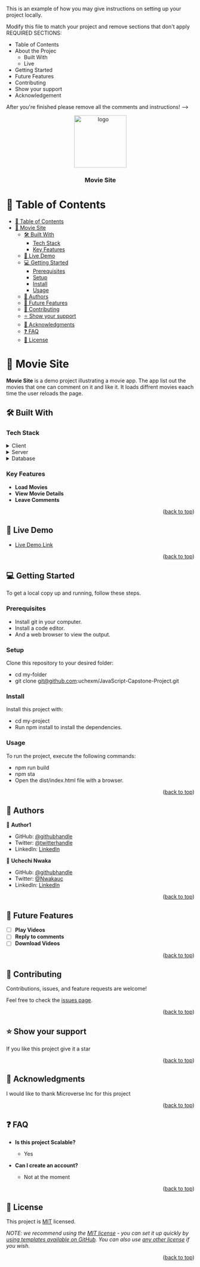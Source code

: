 <a name="readme-top"></a>


This is an example of how you may give instructions on setting up your project locally.

Modify this file to match your project and remove sections that don't apply
REQUIRED SECTIONS:
- Table of Contents
- About the Projec
  - Built With
  - Live 
- Getting Started
- Future Features
- Contributing
- Show your support
- Acknowledgement


After you're finished please remove all the comments and instructions!
-->

<div align="center">

  <img src="./src/modules/../murple_logo%20(1).png" alt="logo" width="140"  height="auto" />
  <br/>

  <h3><b>Movie Site</b></h3>

</div>

<!-- TABLE OF CONTENT -->

# 📗 Table of Contents

- [📗 Table of Contents](#-table-of-contents)
- [📖 Movie Site ](#-movie-site-)
  - [🛠 Built With ](#-built-with-)
    - [Tech Stack ](#tech-stack-)
    - [Key Features ](#key-features-)
  - [🚀 Live Demo ](#-live-demo-)
  - [💻 Getting Started ](#-getting-started-)
    - [Prerequisites](#prerequisites)
    - [Setup](#setup)
    - [Install](#install)
    - [Usage](#usage)
  - [👥 Authors ](#-authors-)
  - [🔭 Future Features ](#-future-features-)
  - [🤝 Contributing ](#-contributing-)
  - [⭐️ Show your support ](#️-show-your-support-)
  - [🙏 Acknowledgments ](#-acknowledgments-)
  - [❓ FAQ ](#-faq-)
  - [📝 License ](#-license-)



# 📖 Movie Site <a name="about-project"></a>

**Movie Site** is a demo project illustrating a movie app. The app list out the movies that one can comment on it and like it. It loads diffrent movies eaach time the user reloads the page.

## 🛠 Built With <a name="built-with"></a>

### Tech Stack <a name="tech-stack"></a>

<details>
  <summary>Client</summary>
  <ul>
    <li><a href="https://html.com/">HTML</a></li>
    <li><a href="https://www.free-css.com/">CSS</a></li>
    <li><a href="https://www.javascript.com/">JAVASCRIPT</a></li>
    <li><a href="https://webpack.js.org/">WEBPACK</a></li>
    <li><a href="https://jestjs.io/">JEST</a></li>
  </ul>
</details>

<details>
  <summary>Server</summary>
  <ul>
    <li><a href="https://www.tvmaze.com/api">TV MAZE</a></li>
  </ul>
</details>

<details>
<summary>Database</summary>
  <ul>
    <li><a href="https://www.notion.so/Involvement-API-869e60b5ad104603aa6db59e08150270">NOTION</a></li>
  </ul>
</details>

<!-- Features -->

### Key Features <a name="key-features"></a>

- **Load Movies**
- **View Movie Details**
- **Leave Comments**

<p align="right">(<a href="#readme-top">back to top</a>)</p>

<!-- LIVE DEMO -->

## 🚀 Live Demo <a name="live-demo"></a>

- [Live Demo Link](https://uchexm.github.io/JavaScript-Capstone-Project/dist/)

<p align="right">(<a href="#readme-top">back to top</a>)</p>

<!-- GETTING STARTED -->

## 💻 Getting Started <a name="getting-started"></a>

To get a local copy up and running, follow these steps.

### Prerequisites

- Install git in your computer.
- Install a code editor.
- And a web browser to view the output.

### Setup

Clone this repository to your desired folder:

- cd my-folder
- git clone git@github.com:uchexm/JavaScript-Capstone-Project.git

### Install

Install this project with:

- cd my-project
- Run npm install to install the dependencies.

### Usage

To run the project, execute the following commands:

- npm run build
- npm sta
- Open the dist/index.html file with a browser.

<p align="right">(<a href="#readme-top">back to top</a>)</p>

<!-- AUTHOR -->

## 👥 Authors <a name="authors"></a>

👤 **Author1**

- GitHub: [@githubhandle](https://github.com/c00p75)
- Twitter: [@twitterhandle](https://twitter.com/GeorgeMsapenda)
- LinkedIn: [LinkedIn](https://www.linkedin.com/in/george-m-sapenda-593750201/)

👤 **Uchechi Nwaka**

- GitHub: [@githubhandle](https://github.com/uchexm)
- Twitter: [@Nwakauc](https://twitter.com/Nwakauc)
- LinkedIn: [LinkedIn](https://www.linkedin.com/in/uchechi-nwaka-79a21a75/)

<p align="right">(<a href="#readme-top">back to top</a>)</p>

<!-- FUTURE FEATURES -->

## 🔭 Future Features <a name="future-features"></a>

- [ ] **Play Videos**
- [ ] **Reply to comments**
- [ ] **Download Videos**

<p align="right">(<a href="#readme-top">back to top</a>)</p>

<!-- CONTRIBUTING -->

## 🤝 Contributing <a name="contributing"></a>

Contributions, issues, and feature requests are welcome!

Feel free to check the [issues page](../../issues/).

<p align="right">(<a href="#readme-top">back to top</a>)</p>

<!-- SUPPORT -->

## ⭐️ Show your support <a name="support"></a>

If you like this project give it a star

<p align="right">(<a href="#readme-top">back to top</a>)</p>

<!-- ACKNOWLEDGEMENTS -->

## 🙏 Acknowledgments <a name="acknowledgements"></a>

I would like to thank Microverse Inc for this project

<p align="right">(<a href="#readme-top">back to top</a>)</p>

<!-- FAQ (optional) -->

## ❓ FAQ <a name="faq"></a>

- **Is this project Scalable?**

  - Yes

- **Can I create an account?**

  - Not at the moment

<p align="right">(<a href="#readme-top">back to top</a>)</p>

<!-- LICENSE -->

## 📝 License <a name="license"></a>

This project is [MIT](./LICENSE) licensed.

_NOTE: we recommend using the [MIT license](https://choosealicense.com/licenses/mit/) - you can set it up quickly by [using templates available on GitHub](https://docs.github.com/en/communities/setting-up-your-project-for-healthy-contributions/adding-a-license-to-a-repository). You can also use [any other license](https://choosealicense.com/licenses/) if you wish._

<p align="right">(<a href="#readme-top">back to top</a>)</p>
